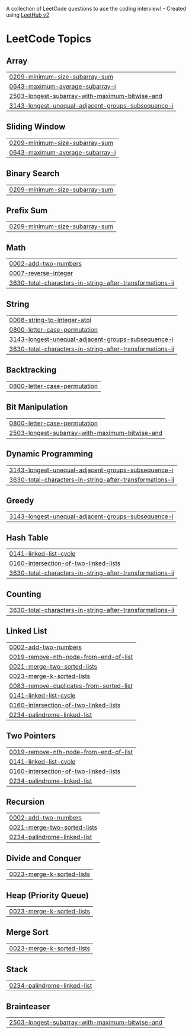 A collection of LeetCode questions to ace the coding interview! - Created using [LeetHub v2](https://github.com/arunbhardwaj/LeetHub-2.0)
<!---LeetCode Topics Start-->
# LeetCode Topics
## Array
|  |
| ------- |
| [0209-minimum-size-subarray-sum](https://github.com/manishuser1234/Leetcode/tree/master/0209-minimum-size-subarray-sum) |
| [0643-maximum-average-subarray-i](https://github.com/manishuser1234/Leetcode/tree/master/0643-maximum-average-subarray-i) |
| [2503-longest-subarray-with-maximum-bitwise-and](https://github.com/manishuser1234/Leetcode/tree/master/2503-longest-subarray-with-maximum-bitwise-and) |
| [3143-longest-unequal-adjacent-groups-subsequence-i](https://github.com/manishuser1234/Leetcode/tree/master/3143-longest-unequal-adjacent-groups-subsequence-i) |
## Sliding Window
|  |
| ------- |
| [0209-minimum-size-subarray-sum](https://github.com/manishuser1234/Leetcode/tree/master/0209-minimum-size-subarray-sum) |
| [0643-maximum-average-subarray-i](https://github.com/manishuser1234/Leetcode/tree/master/0643-maximum-average-subarray-i) |
## Binary Search
|  |
| ------- |
| [0209-minimum-size-subarray-sum](https://github.com/manishuser1234/Leetcode/tree/master/0209-minimum-size-subarray-sum) |
## Prefix Sum
|  |
| ------- |
| [0209-minimum-size-subarray-sum](https://github.com/manishuser1234/Leetcode/tree/master/0209-minimum-size-subarray-sum) |
## Math
|  |
| ------- |
| [0002-add-two-numbers](https://github.com/manishuser1234/Leetcode/tree/master/0002-add-two-numbers) |
| [0007-reverse-integer](https://github.com/manishuser1234/Leetcode/tree/master/0007-reverse-integer) |
| [3630-total-characters-in-string-after-transformations-ii](https://github.com/manishuser1234/Leetcode/tree/master/3630-total-characters-in-string-after-transformations-ii) |
## String
|  |
| ------- |
| [0008-string-to-integer-atoi](https://github.com/manishuser1234/Leetcode/tree/master/0008-string-to-integer-atoi) |
| [0800-letter-case-permutation](https://github.com/manishuser1234/Leetcode/tree/master/0800-letter-case-permutation) |
| [3143-longest-unequal-adjacent-groups-subsequence-i](https://github.com/manishuser1234/Leetcode/tree/master/3143-longest-unequal-adjacent-groups-subsequence-i) |
| [3630-total-characters-in-string-after-transformations-ii](https://github.com/manishuser1234/Leetcode/tree/master/3630-total-characters-in-string-after-transformations-ii) |
## Backtracking
|  |
| ------- |
| [0800-letter-case-permutation](https://github.com/manishuser1234/Leetcode/tree/master/0800-letter-case-permutation) |
## Bit Manipulation
|  |
| ------- |
| [0800-letter-case-permutation](https://github.com/manishuser1234/Leetcode/tree/master/0800-letter-case-permutation) |
| [2503-longest-subarray-with-maximum-bitwise-and](https://github.com/manishuser1234/Leetcode/tree/master/2503-longest-subarray-with-maximum-bitwise-and) |
## Dynamic Programming
|  |
| ------- |
| [3143-longest-unequal-adjacent-groups-subsequence-i](https://github.com/manishuser1234/Leetcode/tree/master/3143-longest-unequal-adjacent-groups-subsequence-i) |
| [3630-total-characters-in-string-after-transformations-ii](https://github.com/manishuser1234/Leetcode/tree/master/3630-total-characters-in-string-after-transformations-ii) |
## Greedy
|  |
| ------- |
| [3143-longest-unequal-adjacent-groups-subsequence-i](https://github.com/manishuser1234/Leetcode/tree/master/3143-longest-unequal-adjacent-groups-subsequence-i) |
## Hash Table
|  |
| ------- |
| [0141-linked-list-cycle](https://github.com/manishuser1234/Leetcode/tree/master/0141-linked-list-cycle) |
| [0160-intersection-of-two-linked-lists](https://github.com/manishuser1234/Leetcode/tree/master/0160-intersection-of-two-linked-lists) |
| [3630-total-characters-in-string-after-transformations-ii](https://github.com/manishuser1234/Leetcode/tree/master/3630-total-characters-in-string-after-transformations-ii) |
## Counting
|  |
| ------- |
| [3630-total-characters-in-string-after-transformations-ii](https://github.com/manishuser1234/Leetcode/tree/master/3630-total-characters-in-string-after-transformations-ii) |
## Linked List
|  |
| ------- |
| [0002-add-two-numbers](https://github.com/manishuser1234/Leetcode/tree/master/0002-add-two-numbers) |
| [0019-remove-nth-node-from-end-of-list](https://github.com/manishuser1234/Leetcode/tree/master/0019-remove-nth-node-from-end-of-list) |
| [0021-merge-two-sorted-lists](https://github.com/manishuser1234/Leetcode/tree/master/0021-merge-two-sorted-lists) |
| [0023-merge-k-sorted-lists](https://github.com/manishuser1234/Leetcode/tree/master/0023-merge-k-sorted-lists) |
| [0083-remove-duplicates-from-sorted-list](https://github.com/manishuser1234/Leetcode/tree/master/0083-remove-duplicates-from-sorted-list) |
| [0141-linked-list-cycle](https://github.com/manishuser1234/Leetcode/tree/master/0141-linked-list-cycle) |
| [0160-intersection-of-two-linked-lists](https://github.com/manishuser1234/Leetcode/tree/master/0160-intersection-of-two-linked-lists) |
| [0234-palindrome-linked-list](https://github.com/manishuser1234/Leetcode/tree/master/0234-palindrome-linked-list) |
## Two Pointers
|  |
| ------- |
| [0019-remove-nth-node-from-end-of-list](https://github.com/manishuser1234/Leetcode/tree/master/0019-remove-nth-node-from-end-of-list) |
| [0141-linked-list-cycle](https://github.com/manishuser1234/Leetcode/tree/master/0141-linked-list-cycle) |
| [0160-intersection-of-two-linked-lists](https://github.com/manishuser1234/Leetcode/tree/master/0160-intersection-of-two-linked-lists) |
| [0234-palindrome-linked-list](https://github.com/manishuser1234/Leetcode/tree/master/0234-palindrome-linked-list) |
## Recursion
|  |
| ------- |
| [0002-add-two-numbers](https://github.com/manishuser1234/Leetcode/tree/master/0002-add-two-numbers) |
| [0021-merge-two-sorted-lists](https://github.com/manishuser1234/Leetcode/tree/master/0021-merge-two-sorted-lists) |
| [0234-palindrome-linked-list](https://github.com/manishuser1234/Leetcode/tree/master/0234-palindrome-linked-list) |
## Divide and Conquer
|  |
| ------- |
| [0023-merge-k-sorted-lists](https://github.com/manishuser1234/Leetcode/tree/master/0023-merge-k-sorted-lists) |
## Heap (Priority Queue)
|  |
| ------- |
| [0023-merge-k-sorted-lists](https://github.com/manishuser1234/Leetcode/tree/master/0023-merge-k-sorted-lists) |
## Merge Sort
|  |
| ------- |
| [0023-merge-k-sorted-lists](https://github.com/manishuser1234/Leetcode/tree/master/0023-merge-k-sorted-lists) |
## Stack
|  |
| ------- |
| [0234-palindrome-linked-list](https://github.com/manishuser1234/Leetcode/tree/master/0234-palindrome-linked-list) |
## Brainteaser
|  |
| ------- |
| [2503-longest-subarray-with-maximum-bitwise-and](https://github.com/manishuser1234/Leetcode/tree/master/2503-longest-subarray-with-maximum-bitwise-and) |
<!---LeetCode Topics End-->